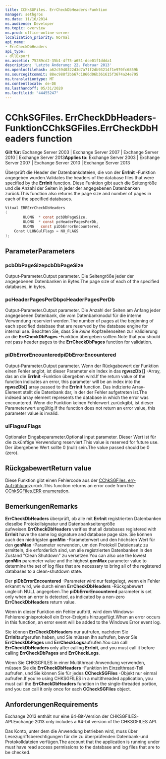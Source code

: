 ```yaml
---
title: CChkSGFiles. ErrCheckDbHeaders-Funktion
manager: sethgros
ms.date: 11/16/2014
ms.audience: Developer
ms.topic: overview
ms.prod: office-online-server
localization_priority: Normal
api_name:
- ErrCheckDbHeaders
api_type:
- dllExport
ms.assetid: 75289cd2-35b1-4f75-a651-dce01f1ddda1
description: 'Letzte Änderung: 22. Februar 2013'
ms.openlocfilehash: a62c5940322d3d7a71f2db93214f1e970fc6859b
ms.sourcegitcommit: 88ec988f2bb67c1866d06b361615f3674a24e795
ms.translationtype: MT
ms.contentlocale: de-DE
ms.lasthandoff: 05/31/2020
ms.locfileid: "44455247"
---
```

# <a name="cchksgfileserrcheckdbheaders-function"></a><span data-ttu-id="fc7eb-103">CChkSGFiles. ErrCheckDbHeaders-Funktion</span><span class="sxs-lookup"><span data-stu-id="fc7eb-103">CChkSGFiles.ErrCheckDbHeaders function</span></span>

<span data-ttu-id="fc7eb-104">**Gilt für:** Exchange Server 2003 | Exchange Server 2007 | Exchange Server 2010 | Exchange Server 2013</span><span class="sxs-lookup"><span data-stu-id="fc7eb-104">**Applies to:** Exchange Server 2003 | Exchange Server 2007 | Exchange Server 2010 | Exchange Server 2013</span></span> 
  
<span data-ttu-id="fc7eb-105">Überprüft die Header der Datenbankdateien, die von der **ErrInit** -Funktion angegeben wurden.</span><span class="sxs-lookup"><span data-stu-id="fc7eb-105">Validates the headers of the database files that were specified by the **ErrInit** function.</span></span> <span data-ttu-id="fc7eb-106">Diese Funktion gibt auch die Seitengröße und die Anzahl der Seiten in jeder der angegebenen Datenbanken zurück.</span><span class="sxs-lookup"><span data-stu-id="fc7eb-106">This function also returns the page size and number of pages in each of the specified databases.</span></span> 
  
```cs
Vitual ERRErrCheckDbHeaders  
(
        ULONG  * const pcbDbPageSize,
        ULONG  * const pcHeaderPagesPerDb,
        ULONG   const piDbErrorEncountered,
    Const ULONGulFlags = NO_FLAGS
);

```

## <a name="parameters"></a><span data-ttu-id="fc7eb-107">Parameter</span><span class="sxs-lookup"><span data-stu-id="fc7eb-107">Parameters</span></span>

### <a name="pcbdbpagesize"></a><span data-ttu-id="fc7eb-108">pcbDbPageSize</span><span class="sxs-lookup"><span data-stu-id="fc7eb-108">pcbDbPageSize</span></span> 
  
<span data-ttu-id="fc7eb-109">Output-Parameter.</span><span class="sxs-lookup"><span data-stu-id="fc7eb-109">Output parameter.</span></span> <span data-ttu-id="fc7eb-110">Die Seitengröße jeder der angegebenen Datenbanken in Bytes.</span><span class="sxs-lookup"><span data-stu-id="fc7eb-110">The page size of each of the specified databases, in bytes.</span></span>
    
### <a name="pcheaderpagesperdb"></a><span data-ttu-id="fc7eb-111">pcHeaderPagesPerDb</span><span class="sxs-lookup"><span data-stu-id="fc7eb-111">pcHeaderPagesPerDb</span></span> 
  
<span data-ttu-id="fc7eb-112">Output-Parameter.</span><span class="sxs-lookup"><span data-stu-id="fc7eb-112">Output parameter.</span></span> <span data-ttu-id="fc7eb-113">Die Anzahl der Seiten am Anfang jeder angegebenen Datenbank, die vom Datenbankmodul für die interne Verwendung reserviert werden.</span><span class="sxs-lookup"><span data-stu-id="fc7eb-113">The number of pages at the beginning of each specified database that are reserved by the database engine for internal use.</span></span> <span data-ttu-id="fc7eb-114">Beachten Sie, dass Sie *keine* Kopfzeilenseiten zur Validierung an die **ErrCheckDbPages** -Funktion übergeben sollten.</span><span class="sxs-lookup"><span data-stu-id="fc7eb-114">Note that you should *not* pass header pages to the **ErrCheckDbPages** function for validation.</span></span> 
    
### <a name="pidberrorencountered"></a><span data-ttu-id="fc7eb-115">piDbErrorEncountered</span><span class="sxs-lookup"><span data-stu-id="fc7eb-115">piDbErrorEncountered</span></span>
  
<span data-ttu-id="fc7eb-116">Output-Parameter.</span><span class="sxs-lookup"><span data-stu-id="fc7eb-116">Output parameter.</span></span> <span data-ttu-id="fc7eb-117">Wenn der Rückgabewert der Funktion einen Fehler angibt, ist dieser Parameter ein Index in das **rgwszDb []** -Array, das an die **ErrInit** -Funktion übergeben wird.</span><span class="sxs-lookup"><span data-stu-id="fc7eb-117">If the return value of the function indicates an error, this parameter will be an index into the **rgwszDb[]** array passed to the **ErrInit** function.</span></span> <span data-ttu-id="fc7eb-118">Das indizierte Array-Element stellt die Datenbank dar, in der der Fehler aufgetreten ist.</span><span class="sxs-lookup"><span data-stu-id="fc7eb-118">The indexed array element represents the database in which the error was encountered.</span></span> <span data-ttu-id="fc7eb-119">Wenn die Funktion keinen Fehlerwert zurückgibt, ist dieser Parameterwert ungültig.</span><span class="sxs-lookup"><span data-stu-id="fc7eb-119">If the function does not return an error value, this parameter value is invalid.</span></span> 
    
### <a name="ulflags"></a><span data-ttu-id="fc7eb-120">ulFlags</span><span class="sxs-lookup"><span data-stu-id="fc7eb-120">ulFlags</span></span> 
  
<span data-ttu-id="fc7eb-121">Optionaler Eingabeparameter.</span><span class="sxs-lookup"><span data-stu-id="fc7eb-121">Optional input parameter.</span></span> <span data-ttu-id="fc7eb-122">Dieser Wert ist für die zukünftige Verwendung reserviert.</span><span class="sxs-lookup"><span data-stu-id="fc7eb-122">This value is reserved for future use.</span></span> <span data-ttu-id="fc7eb-123">Der übergebene Wert sollte 0 (null) sein.</span><span class="sxs-lookup"><span data-stu-id="fc7eb-123">The value passed should be 0 (zero).</span></span>
    
## <a name="return-value"></a><span data-ttu-id="fc7eb-124">Rückgabewert</span><span class="sxs-lookup"><span data-stu-id="fc7eb-124">Return value</span></span>

<span data-ttu-id="fc7eb-125">Diese Funktion gibt einen Fehlercode aus der [CChkSGFiles. err-Aufzählung](cchksgfiles-err-enumeration.md)zurück.</span><span class="sxs-lookup"><span data-stu-id="fc7eb-125">This function returns an error code from the [CChkSGFiles.ERR enumeration](cchksgfiles-err-enumeration.md).</span></span>
  
## <a name="remarks"></a><span data-ttu-id="fc7eb-126">Bemerkungen</span><span class="sxs-lookup"><span data-stu-id="fc7eb-126">Remarks</span></span>

<span data-ttu-id="fc7eb-127">**ErrCheckDbHeaders** überprüft, ob alle mit **ErrInit** registrierten Datenbanken dieselbe Protokollsignatur und Datenbankseitengröße aufweisen.</span><span class="sxs-lookup"><span data-stu-id="fc7eb-127">**ErrCheckDbHeaders** verifies that all databases registered with **ErrInit** have the same log signature and database page size.</span></span> <span data-ttu-id="fc7eb-128">Sie können auch den niedrigsten **genMin** -Parameterwert und den höchsten Wert für den **genMax** -Parameter verwenden, um den Protokoll Dateiensatz zu ermitteln, die erforderlich sind, um alle registrierten Datenbanken in den Zustand "Clean Shutdown" zu versetzen.</span><span class="sxs-lookup"><span data-stu-id="fc7eb-128">You can also use the lowest **genMin** parameter value and the highest **genMax** parameter value to determine the set of log files that are necessary to bring all of the registered databases to a clean-shutdown state.</span></span> 
  
<span data-ttu-id="fc7eb-129">Der **piDbErrorEncountered** -Parameter wird nur festgelegt, wenn ein Fehler erkannt wird, wie durch einen **ErrCheckDbHeaders** -Rückgabewert ungleich NULL angegeben.</span><span class="sxs-lookup"><span data-stu-id="fc7eb-129">The **piDbErrorEncountered** parameter is set only when an error is detected, as indicated by a non-zero **ErrCheckDbHeaders** return value.</span></span> 
  
<span data-ttu-id="fc7eb-130">Wenn in dieser Funktion ein Fehler auftritt, wird dem Windows-Fehlerereignisprotokoll ein Error-Ereignis hinzugefügt.</span><span class="sxs-lookup"><span data-stu-id="fc7eb-130">When an error occurs in this function, an error event will be added to the Windows Error event log.</span></span>
  
<span data-ttu-id="fc7eb-131">Sie können **ErrCheckDbHeaders** nur aufrufen, nachdem Sie **ErrInit**aufgerufen haben, und Sie müssen ihn aufrufen, bevor Sie **ErrCheckDbPages** und **ErrCheckLogs**aufrufen.</span><span class="sxs-lookup"><span data-stu-id="fc7eb-131">You can call **ErrCheckDbHeaders** only after calling **ErrInit**, and you must call it before calling **ErrCheckDbPages** and **ErrCheckLogs**.</span></span>
  
<span data-ttu-id="fc7eb-132">Wenn Sie CHKSGFILES in einer Multithread-Anwendung verwenden, müssen Sie die **ErrCheckDbHeaders** -Funktion im Einzelthread-Teil aufrufen, und Sie können Sie für jedes **CCheckSGFiles** -Objekt nur einmal aufrufen.</span><span class="sxs-lookup"><span data-stu-id="fc7eb-132">If you're using CHKSGFILES in a multithreaded application, you must call the **ErrCheckDbHeaders** function in the single-threaded portion, and you can call it only once for each **CCheckSGFiles** object.</span></span> 
  
## <a name="requirements"></a><span data-ttu-id="fc7eb-133">Anforderungen</span><span class="sxs-lookup"><span data-stu-id="fc7eb-133">Requirements</span></span>

<span data-ttu-id="fc7eb-134">Exchange 2013 enthält nur eine 64-Bit-Version der CHKSGFILES-API.</span><span class="sxs-lookup"><span data-stu-id="fc7eb-134">Exchange 2013 only includes a 64-bit version of the CHKSGFILES API.</span></span>
  
<span data-ttu-id="fc7eb-135">Das Konto, unter dem die Anwendung betrieben wird, muss über Lesezugriffsberechtigungen für die zu überprüfenden Datenbank-und Protokolldateien verfügen.</span><span class="sxs-lookup"><span data-stu-id="fc7eb-135">The account that the application is running under must have read access permissions to the database and log files that are to be checked.</span></span>
  


